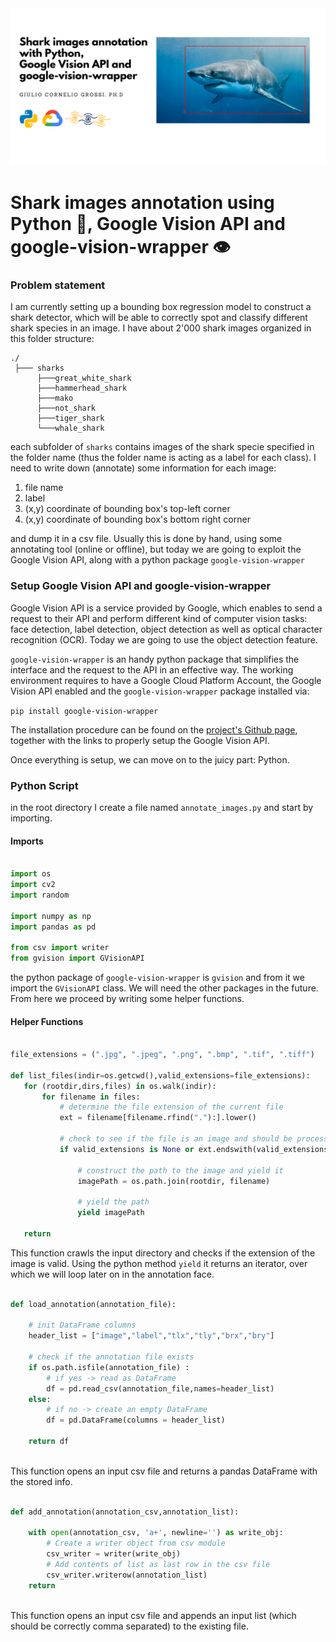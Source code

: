 <img src="../assets/shark_annotation.png">

# Shark images annotation using Python 🐍, Google Vision API and google-vision-wrapper 👁
### Problem statement 
I am currently setting up a bounding box regression model to construct a shark detector, which will be able to correctly spot and classify different shark species in an image. I have about 2'000 shark images organized in this folder structure:
 
 ```
 ./
  ├─── sharks
       ├───great_white_shark
       ├───hammerhead_shark
       ├───mako
       ├───not_shark
       ├───tiger_shark
       └───whale_shark
 ```
  
 each subfolder of ```sharks``` contains images of the shark specie specified in the folder name (thus the folder name is acting as a label for each class). I need to write down (annotate) some information for each image:
 
 1. file name
 2. label
 3. (x,y) coordinate of bounding box's top-left corner
 4. (x,y) coordinate of bounding box's bottom right corner
 
 and dump it in a csv file. Usually this is done by hand, using some annotating tool (online or offline), but today we are going to exploit the Google Vision API, along with a python package ```google-vision-wrapper```

### Setup Google Vision API and google-vision-wrapper
Google Vision API is a service provided by Google, which enables to send a request to their API and perform different kind of computer vision tasks: face detection, label detection, object detection as well as optical character recognition (OCR). Today we are going to use the object detection feature.  
 
```google-vision-wrapper``` is an handy python package that simplifies the interface and the request to the API in an effective way. The working environment requires to have a Google Cloud Platform Account, the Google Vision API enabled and the ```google-vision-wrapper``` package installed via:
 
 ```pip install google-vision-wrapper```
 
The installation procedure can be found on the [project's Github page](https://github.com/gcgrossi/google-vision-wrapper), together with the links to properly setup the Google Vision API.
 
 Once everything is setup, we can move on to the juicy part: Python.
 
 ### Python Script
 in the root directory I create a file named  ```annotate_images.py``` and start by importing.
 
 #### Imports
  ```python
 
import os
import cv2
import random

import numpy as np
import pandas as pd
 
 from csv import writer
 from gvision import GVisionAPI
 
 ```
 
the python package of ```google-vision-wrapper``` is ```gvision``` and from it we import the ```GVisionAPI``` class. We will need the other packages in the future. From here we proceed by writing some helper functions.
 
 #### Helper Functions
 ```python
 
file_extensions = (".jpg", ".jpeg", ".png", ".bmp", ".tif", ".tiff")

def list_files(indir=os.getcwd(),valid_extensions=file_extensions):
    for (rootdir,dirs,files) in os.walk(indir):
        for filename in files:
            # determine the file extension of the current file
            ext = filename[filename.rfind("."):].lower()
            
            # check to see if the file is an image and should be processed
            if valid_extensions is None or ext.endswith(valid_extensions):
                
                # construct the path to the image and yield it
                imagePath = os.path.join(rootdir, filename)
                
                # yield the path
                yield imagePath
            
    return
 ```
 
This function crawls the input directory and checks if the extension of the image is valid. Using the python method ```yield``` it returns an iterator, over which we will loop later on in the annotation face.

```python 

def load_annotation(annotation_file):
    
    # init DataFrame columns
    header_list = ["image","label","tlx","tly","brx","bry"]

    # check if the annotation file exists
    if os.path.isfile(annotation_file) : 
        # if yes -> read as DataFrame
        df = pd.read_csv(annotation_file,names=header_list)
    else:
        # if no -> create an empty DataFrame
        df = pd.DataFrame(columns = header_list)
    
    return df
 
 ``` 
 
This function opens an input csv file and returns a pandas DataFrame with the stored info.

```python
 
def add_annotation(annotation_csv,annotation_list):

    with open(annotation_csv, 'a+', newline='') as write_obj:
        # Create a writer object from csv module
        csv_writer = writer(write_obj)
        # Add contents of list as last row in the csv file
        csv_writer.writerow(annotation_list)
    return
 
 ```
 
 This function opens an input csv file and appends an input list (which should be correctly comma separated) to the existing file.
 
 
 
